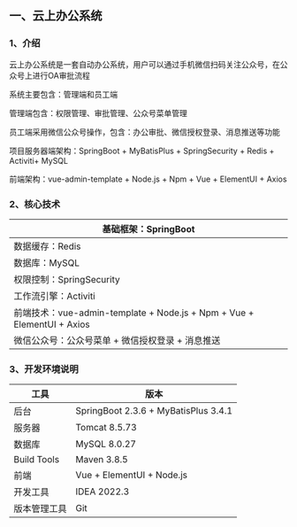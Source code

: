 ## 一、云上办公系统

### 1、介绍

云上办公系统是一套自动办公系统，用户可以通过手机微信扫码关注公众号，在公众号上进行OA审批流程

系统主要包含：管理端和员工端

管理端包含：权限管理、审批管理、公众号菜单管理

员工端采用微信公众号操作，包含：办公审批、微信授权登录、消息推送等功能

项目服务器端架构：SpringBoot + MyBatisPlus + SpringSecurity + Redis + Activiti+ MySQL

前端架构：vue-admin-template + Node.js + Npm + Vue + ElementUI + Axios

### 2、核心技术

| 基础框架：SpringBoot                                         |
| ------------------------------------------------------------ |
| 数据缓存：Redis                                              |
| 数据库：MySQL                                                |
| 权限控制：SpringSecurity                                     |
| 工作流引擎：Activiti                                         |
| 前端技术：vue-admin-template + Node.js + Npm + Vue + ElementUI + Axios |
| 微信公众号：公众号菜单 + 微信授权登录 + 消息推送             |


### 3、开发环境说明

| 工具         | 版本                                   |
| ------------ |--------------------------------------|
| 后台         | SpringBoot 2.3.6 + MyBatisPlus 3.4.1 |
| 服务器       | Tomcat 8.5.73                        |
| 数据库       | MySQL 8.0.27                         |
| Build Tools  | Maven 3.8.5                          |
| 前端         | Vue + ElementUI + Node.js            |
| 开发工具     | IDEA 2022.3                          |
| 版本管理工具 | Git                                  |
